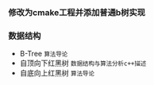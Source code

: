 
### 修改为cmake工程并添加普通b树实现

### 数据结构

- B-Tree    `算法导论`
- 自顶向下红黑树   `数据结构与算法分析c++描述`
- 自底向上红黑树   `算法导论`


